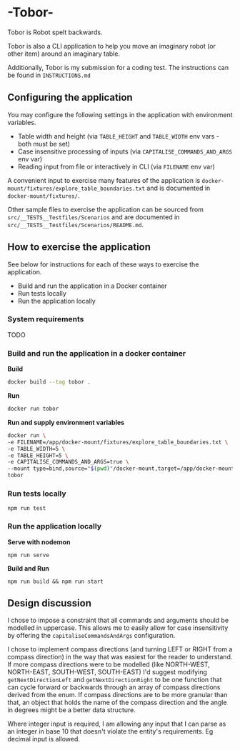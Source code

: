 # -Tobor-

Tobor is Robot spelt backwards.

Tobor is also a CLI application to help you move an imaginary robot (or other item) around an imaginary table.

Additionally, Tobor is my submission for a coding test. The instructions can be found in `INSTRUCTIONS.md`

## Configuring the application

You may configure the following settings in the application with environment variables.

- Table width and height (via `TABLE_HEIGHT` and `TABLE_WIDTH` env vars - both must be set)
- Case insensitive processing of inputs (via `CAPITALISE_COMMANDS_AND_ARGS` env var)
- Reading input from file or interactively in CLI (via `FILENAME` env var)

 A convenient input to exercise many features of the application is `docker-mount/fixtures/explore_table_boundaries.txt` and is documented in `docker-mount/fixtures/`.

Other sample files to exercise the application can be sourced from `src/__TESTS__Testfiles/Scenarios` and are documented in `src/__TESTS__Testfiles/Scenarios/README.md`.

## How to exercise the application

See below for instructions for each of these ways to exercise the application.

- Build and run the application in a Docker container
- Run tests locally
- Run the application locally

### System requirements

TODO

### Build and run the application in a docker container

**Build**

```bash
docker build --tag tobor .
```

**Run**

```bash
docker run tobor
```

**Run and supply environment variables**

```bash
docker run \
-e FILENAME=/app/docker-mount/fixtures/explore_table_boundaries.txt \
-e TABLE_WIDTH=5 \
-e TABLE_HEIGHT=5 \
-e CAPITALISE_COMMANDS_AND_ARGS=true \
--mount type=bind,source="$(pwd)"/docker-mount,target=/app/docker-mount \
tobor
```

### Run tests locally

`npm run test`

### Run the application locally

**Serve with nodemon**

`npm run serve`

**Build and Run**

`npm run build && npm run start`

## Design discussion

I chose to impose a constraint that all commands and arguments should be modelled in uppercase. This allows me to easily allow for case insensitivity by offering the `capitaliseCommandsAndArgs` configuration.

I chose to implement compass directions (and turning LEFT or RIGHT from a compass direction) in the way that was easiest for the reader to understand. If more compass directions were to be modelled (like NORTH-WEST, NORTH-EAST, SOUTH-WEST, SOUTH-EAST) I'd suggest modifying `getNextDirectionLeft` and `getNextDirectionRight` to be one function that can cycle forward or backwards through an array of compass directions derived from the enum. If compass directions are to be more granular than that, an object that holds the name of the compass direction and the angle in degrees might be a better data structure.

Where integer input is required, I am allowing any input that I can parse as an integer in base 10 that doesn't violate the entity's requirements. Eg decimal input is allowed.

